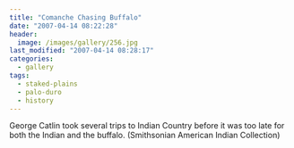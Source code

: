 ```yaml
---
title: "Comanche Chasing Buffalo"
date: "2007-04-14 08:22:28"
header:
  image: /images/gallery/256.jpg
last_modified: "2007-04-14 08:28:17"
categories:
  - gallery
tags:
  - staked-plains
  - palo-duro
  - history  
---
```


George Catlin took several trips to Indian Country before it was too late for both the Indian and the buffalo. (Smithsonian American Indian Collection)
